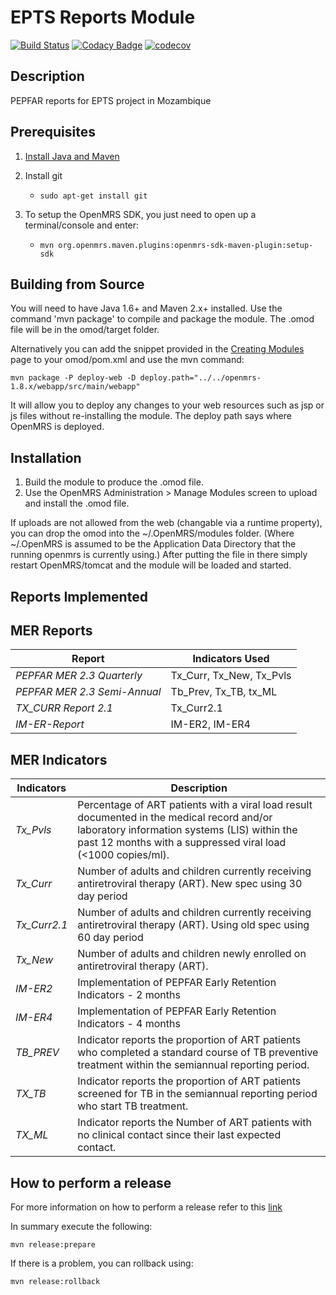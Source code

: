 # EPTS Reports Module

[![Build Status](https://travis-ci.org/esaude/openmrs-module-eptsreports.svg?branch=master)](https://travis-ci.org/esaude/openmrs-module-eptsreports) [![Codacy Badge](https://api.codacy.com/project/badge/Grade/1889390f9f5246fbb3179fef3f1e2ac8)](https://app.codacy.com/app/esaude-ops/openmrs-module-eptsreports?utm_source=github.com&utm_medium=referral&utm_content=esaude/openmrs-module-eptsreports&utm_campaign=Badge_Grade_Dashboard) [![codecov](https://codecov.io/gh/esaude/openmrs-module-eptsreports/branch/master/graph/badge.svg)](https://codecov.io/gh/esaude/openmrs-module-eptsreports)

## Description

PEPFAR reports for EPTS project in Mozambique

## Prerequisites

1.  [Install Java and Maven](https://wiki.openmrs.org/display/docs/OpenMRS+SDK#OpenMRSSDK-Installation)

2.  Install git
    -   `sudo apt-get install git`

3.  To setup the OpenMRS SDK, you just need to open up a terminal/console and enter:
    -   `mvn org.openmrs.maven.plugins:openmrs-sdk-maven-plugin:setup-sdk`

## Building from Source

You will need to have Java 1.6+ and Maven 2.x+ installed.  Use the command 'mvn package' to
compile and package the module.  The .omod file will be in the omod/target folder.

Alternatively you can add the snippet provided in the [Creating Modules](https://wiki.openmrs.org/x/cAEr) page to your
omod/pom.xml and use the mvn command:

    mvn package -P deploy-web -D deploy.path="../../openmrs-1.8.x/webapp/src/main/webapp"

It will allow you to deploy any changes to your web
resources such as jsp or js files without re-installing the module. The deploy path says
where OpenMRS is deployed.

## Installation

1.  Build the module to produce the .omod file.
2.  Use the OpenMRS Administration > Manage Modules screen to upload and install the .omod file.

If uploads are not allowed from the web (changable via a runtime property), you can drop the omod
into the ~/.OpenMRS/modules folder.  (Where ~/.OpenMRS is assumed to be the Application
Data Directory that the running openmrs is currently using.)  After putting the file in there
simply restart OpenMRS/tomcat and the module will be loaded and started.

## Reports Implemented

## MER Reports

| Report                        | Indicators Used          |
| ------------------------------| ------------------------ |
| _PEPFAR MER 2.3 Quarterly_    | Tx_Curr, Tx_New, Tx_Pvls |
| _PEPFAR MER 2.3 Semi-Annual_  | Tb_Prev, Tx_TB, tx_ML    |
| _TX_CURR Report 2.1_          | Tx_Curr2.1               |
| _IM-ER-Report_                | IM-ER2, IM-ER4           |

## MER Indicators

| Indicators   | Description                                                                                                                                                                                                   |
| ------------ | ------------------------------------------------------------------------------------------------------------------------------------------------------------------------------------------------------------- |
| _Tx_Pvls_    | Percentage of ART patients with a viral load result documented in the medical record and/or laboratory information systems (LIS) within the past 12 months with a suppressed viral load (&lt;1000 copies/ml). |
| _Tx_Curr_    | Number of adults and children currently receiving antiretroviral therapy (ART). New spec using 30 day period                                                                                                  |
| _Tx_Curr2.1_ | Number of adults and children currently receiving antiretroviral therapy (ART). Using old spec using 60 day period                                                                                            |
| _Tx_New_     | Number of adults and children newly enrolled on antiretroviral therapy (ART).                                                                                                                                 |
| _IM-ER2_     | Implementation of PEPFAR Early Retention Indicators - 2 months                                                                                                                                                |
| _IM-ER4_     | Implementation of PEPFAR Early Retention Indicators - 4 months                                                                                                                                                |
| _TB_PREV_    | Indicator reports the proportion of ART patients who completed a standard course of TB preventive treatment within the semiannual reporting period.                                                           |
| _TX_TB_      | Indicator reports the proportion of ART patients screened for TB in the semiannual reporting period who start TB treatment.                                                                                   |
| _TX_ML_      | Indicator reports the Number of ART patients with no clinical contact since their last expected contact.                                                                                                      |

## How to perform a release

For more information on how to perform a release refer to this [link](https://wiki.openmrs.org/display/docs/Maven+Release+Process)

In summary execute the following:

    mvn release:prepare

If there is a problem, you can rollback using:

    mvn release:rollback
